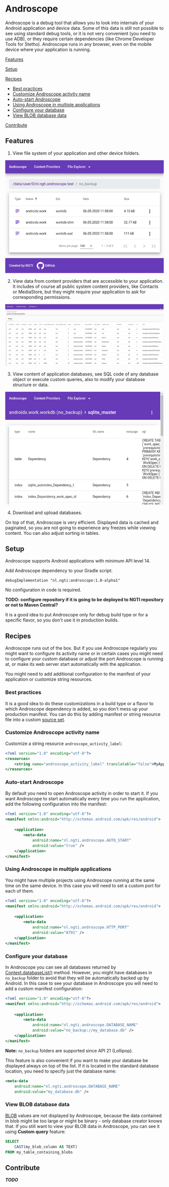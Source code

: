 # Androscope

Androscope is a debug tool that allows you to look into internals of your Android application and device data. Some of this data is still not possible to see using standard debug tools, or it is not very convenient (you need to use ADB), or they require certain dependencies (like Chrome Developer Tools for Stetho). Androscope runs in any browser, even on the mobile device where your application is running.

[Features](#features)

[Setup](#setup)

[Recipes](#recipes)

- [Best practices](#best-practices)
- [Customize Androscope activity name](#customize-androscope-activity-name)
- [Auto-start Androscope](#auto-start-androscope)
- [Using Androscope in multiple applications](#using-androscope-in-multiple-applications)
- [Configure your database](#configure-your-database)
- [View BLOB database data](#view-blob-database-data)

[Contribute](#contribute)

## Features
1. View file system of your application and other device folders.

![](images/file_system.png)

2. View data from content providers that are accessible to your application. It includes of course all public system content providers, like Contacts or MediaStore, but they might require your application to ask for corresponding permissions.

![](images/media_store.png)

3. View content of application databases, see SQL code of any database object or execute custom queries, also to modify your database structure or data.

![](images/database.png)

4. Download and upload databases.

On top of that, Androscope is very efficient. Displayed data is cached and paginated, so you are not going to experience any freezes while viewing content. You can also adjust sorting in tables.

## Setup

Androscope supports Android applications with minimum API level 14.

Add Androscope dependency to your Gradle script:

```
debugImplementation "nl.ngti:androscope:1.0-alpha1"
```

No configuration in code is required.

<b>TODO: configure repository if it is going to be deployed to NGTI repository or not to Maven Central?</b>

It is a good idea to put Androscope only for debug build type or for a specific flavor, so you don't use it in production builds.

## Recipes

Androscope runs out of the box. But if you use Androscope regularly you might want to configure its activity name or in certain cases you might need to configure your custom database or adjust the port Androscope is running at, or make its web server start automatically with the application.

You might need to add additional configuration to the manifest of your application or customize string resources.

### Best practices

It is a good idea to do these customizations in a build type or a flavor to which Androscope dependency is added, so you don't mess up your production manifest. You can do this by adding manifest or string resource file into a custom [source set](https://developer.android.com/studio/build#sourcesets).

### Customize Androscope activity name
Customize a string resource `androscope_activity_label`:

```xml
<?xml version="1.0" encoding="utf-8"?>
<resources>
    <string name="androscope_activity_label" translatable="false">MyApp Androscope</string>
</resources>
```

### Auto-start Androscope
By default you need to open Androscope activity in order to start it. If you want Androscope to start automatically every time you run the application, add the following configuration into the manifest:

```xml
<?xml version="1.0" encoding="utf-8"?>
<manifest xmlns:android="http://schemas.android.com/apk/res/android">

    <application>
        <meta-data
            android:name="nl.ngti.androscope.AUTO_START"
            android:value="true" />
    </application>
</manifest>
```

### Using Androscope in multiple applications
You might have multiple projects using Androscope running at the same time on the same device. In this case you will need to set a custom port for each of them.

```xml
<?xml version="1.0" encoding="utf-8"?>
<manifest xmlns:android="http://schemas.android.com/apk/res/android">

    <application>
        <meta-data
            android:name="nl.ngti.androscope.HTTP_PORT"
            android:value="8791" />
    </application>
</manifest>
```

### Configure your database
In Androscope you can see all databases returned by [Context.databaseList()](https://developer.android.com/reference/android/content/Context#databaseList()) method. However, you might have databases in `no_backup` folder to avoid that they will be automatically backed up by Android. In this case to see your database in Androscope you will need to add a custom manifest configuration:

```xml
<?xml version="1.0" encoding="utf-8"?>
<manifest xmlns:android="http://schemas.android.com/apk/res/android">

    <application>
        <meta-data
            android:name="nl.ngti.androscope.DATABASE_NAME"
            android:value="no_backup://my_database.db" />
    </application>
</manifest>
```

**Note:** `no_backup` folders are supported since API 21 (Lollipop).

This feature is also convenient if you want to make your database be displayed always on top of the list. If it is located in the standard database location, you need to specify just the database name:

```xml
<meta-data
    android:name="nl.ngti.androscope.DATABASE_NAME"
    android:value="my_database.db" />
```

### View BLOB database data
[BLOB](https://www.sqlite.org/datatype3.html) values are not displayed by Androscope, because the data contained in blob might be too large or might be binary - only database creator knows that. If you still want to view your BLOB data in Androscope, you can see it using **Custom query** feature:

```sql
SELECT 
    CAST(my_blob_column AS TEXT)
FROM my_table_containing_blobs
```

## Contribute
***TODO***
